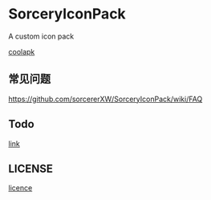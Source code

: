 # SorceryIconPack

A custom icon pack

[coolapk](http://www.coolapk.com/apk/com.sorcerer.sorcery.iconpack)

## 常见问题

https://github.com/sorcererXW/SorceryIconPack/wiki/FAQ

## Todo

[link](https://github.com/sorcererXW/SorceryIconPack/blob/master/Plan.md)

## LICENSE

[licence](https://github.com/sorcererXW/SorceryIconPack/blob/master/LICENSE)
